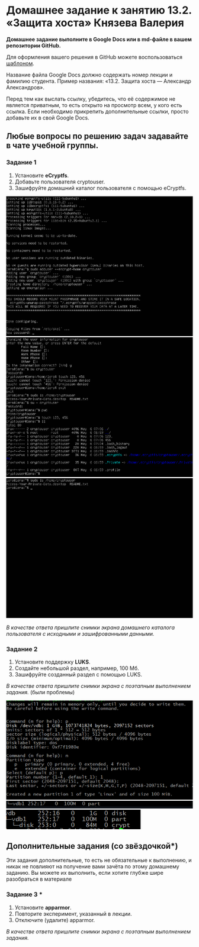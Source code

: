 # Домашнее задание к занятию 13.2. «Защита хоста» Князева Валерия

**Домашнее задание выполните в Google Docs или в md-файле в вашем репозитории GitHub.** 

Для оформления вашего решения в GitHub можете воспользоваться [шаблоном](https://github.com/netology-code/sys-pattern-homework).

Название файла Google Docs должно содержать номер лекции и фамилию студента. Пример названия: «13.2. Защита хоста — Александр Александров».

Перед тем как выслать ссылку, убедитесь, что её содержимое не является приватным, то есть открыто на просмотр всем, у кого есть ссылка. Если необходимо прикрепить дополнительные ссылки, просто добавьте их в свой Google Docs.

Любые вопросы по решению задач задавайте в чате учебной группы.
------

### Задание 1

1. Установите **eCryptfs**.
2. Добавьте пользователя cryptouser.
3. Зашифруйте домашний каталог пользователя с помощью eCryptfs.

![](https://github.com/ValeriiaKnyaz/sdb-homeworks-my-homeworks/blob/main/pic/vm1.png)
![](https://github.com/ValeriiaKnyaz/sdb-homeworks-my-homeworks/blob/main/pic/vm2.png)
![](https://github.com/ValeriiaKnyaz/sdb-homeworks-my-homeworks/blob/main/pic/vm3.png)

*В качестве ответа  пришлите снимки экрана домашнего каталога пользователя с исходными и зашифрованными данными.*  

### Задание 2

1. Установите поддержку **LUKS**.
2. Создайте небольшой раздел, например, 100 Мб.
3. Зашифруйте созданный раздел с помощью LUKS.

*В качестве ответа пришлите снимки экрана с поэтапным выполнением задания.*
(были проблемы)

![](https://github.com/ValeriiaKnyaz/sdb-homeworks-my-homeworks/blob/main/pic/vm22.png)
![](https://github.com/ValeriiaKnyaz/sdb-homeworks-my-homeworks/blob/main/pic/vm23.png)
![](https://github.com/ValeriiaKnyaz/sdb-homeworks-my-homeworks/blob/main/pic/vm24.png)

## Дополнительные задания (со звёздочкой*)

Эти задания дополнительные, то есть не обязательные к выполнению, и никак не повлияют на получение вами зачёта по этому домашнему заданию. Вы можете их выполнить, если хотите глубже шире разобраться в материале

### Задание 3 *

1. Установите **apparmor**.
2. Повторите эксперимент, указанный в лекции.
3. Отключите (удалите) apparmor.


*В качестве ответа пришлите снимки экрана с поэтапным выполнением задания.*



